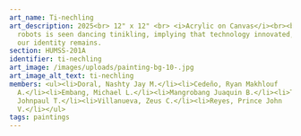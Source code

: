 ```yaml
---
art_name: Ti-nechling
art_description: 2025<br> 12" x 12" <br> <i>Acrylic on Canvas</i><br><br>2
  robots is seen dancing tinikling, implying that technology innovated, culture,
  our identity remains.
section: HUMSS-201A
identifier: ti-nechling
art_image: /images/uploads/painting-bg-10-.jpg
art_image_alt_text: ti-nechling
members: <ul><li>Doral, Nashty Jay M.</li><li>Cedeño, Ryan Makhlouf
  A.</li><li>Embang, Michael L.</li><li>Mangrobang Juaquin B.</li><li>Tacorda,
  Johnpaul T.</li><li>Villanueva, Zeus C.</li><li>Reyes, Prince John
  V.</li></ul>
tags: paintings
---
```

